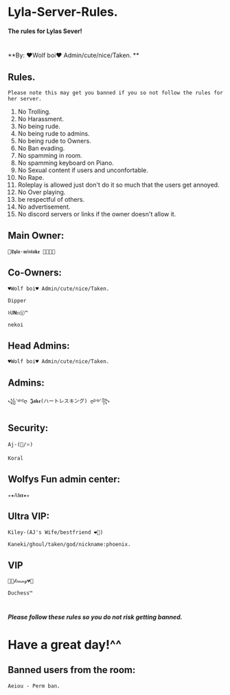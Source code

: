 # Lyla-Server-Rules.

**The rules for Lylas Sever!**

#

**By: ♥Wolf boi♥ Admin/cute/nice/Taken. **

## Rules. 

`Please note this may get you banned if you so not follow the rules for her server.`
1. No Trolling.
2. No Harassment.
3. No being rude.
4. No being rude to admins.
5. No being rude to Owners.
6. No Ban evading.
7. No spamming in room.
8. No spamming keyboard on Piano.
9. No Sexual content if users and unconfortable.
10. No Rape.
11. Roleplay is allowed just don't do it so much that the users get annoyed.
12. No Over playing.
13. be respectful of others.
14. No advertisement.
15. No discord servers or links if the owner doesn't allow it.

## Main Owner:

`🖤𝕷𝖞𝖑𝖆-𝖒𝖎𝖘𝖙𝖆𝖐𝖊 🖤🖕😝🖕` 

## Co-Owners:

`♥Wolf boi♥ Admin/cute/nice/Taken.`

`Dipper`

`𝔟𝚄𝗡𝕟Ⓨ™`

`nekoi`

## Head Admins:

``♥Wolf boi♥ Admin/cute/nice/Taken.``

## Admins: 

`꧁༺ღ ͏𝕵𝖆𝖐𝖊(ハートレスキング) ღ༻꧂`

## Security:

`Aj-(🦉/⭐)`

`Koral`

## Wolfys Fun admin center:

`✭★𝔸𝖑𝖊𝖝★✭`

## Ultra VIP:

`Kiley-(AJ's Wife/bestfriend ❤️🤞)`

`Kaneki/ghoul/taken/god/nickname:phoenix. `


## VIP

`🥀💔𝓁𝑜𝓃𝓃𝓎💔🥀`

`Duchess™`

#
***Please follow these rules so you do not risk getting banned.***
#

# Have a great day!^^



## Banned users from the room:
`Aeiou - Perm ban.`

